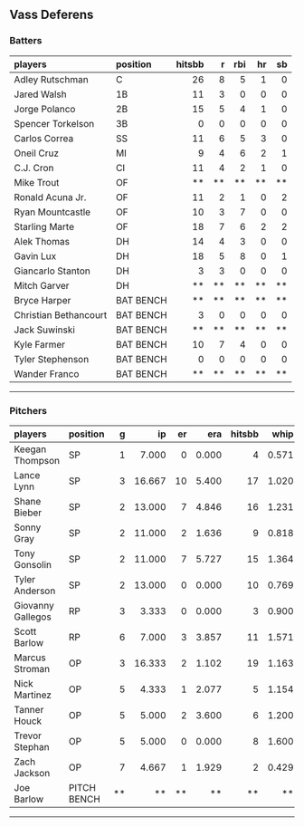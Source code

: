 ## Vass Deferens

### Batters

 
|players               |position  | hitsbb|  r| rbi| hr| sb| 
|:---------------------|:---------|------:|--:|---:|--:|--:| 
|Adley Rutschman       |C         |     26|  8|   5|  1|  0| 
|Jared Walsh           |1B        |     11|  3|   0|  0|  0| 
|Jorge Polanco         |2B        |     15|  5|   4|  1|  0| 
|Spencer Torkelson     |3B        |      0|  0|   0|  0|  0| 
|Carlos Correa         |SS        |     11|  6|   5|  3|  0| 
|Oneil Cruz            |MI        |      9|  4|   6|  2|  1| 
|C.J. Cron             |CI        |     11|  4|   2|  1|  0| 
|Mike Trout            |OF        |     **| **|  **| **| **| 
|Ronald Acuna Jr.      |OF        |     11|  2|   1|  0|  2| 
|Ryan Mountcastle      |OF        |     10|  3|   7|  0|  0| 
|Starling Marte        |OF        |     18|  7|   6|  2|  2| 
|Alek Thomas           |DH        |     14|  4|   3|  0|  0| 
|Gavin Lux             |DH        |     18|  5|   8|  0|  1| 
|Giancarlo Stanton     |DH        |      3|  3|   0|  0|  0| 
|Mitch Garver          |DH        |     **| **|  **| **| **| 
|Bryce Harper          |BAT BENCH |     **| **|  **| **| **| 
|Christian Bethancourt |BAT BENCH |      3|  0|   0|  0|  0| 
|Jack Suwinski         |BAT BENCH |     **| **|  **| **| **| 
|Kyle Farmer           |BAT BENCH |     10|  7|   4|  0|  0| 
|Tyler Stephenson      |BAT BENCH |      0|  0|   0|  0|  0| 
|Wander Franco         |BAT BENCH |     **| **|  **| **| **| 


* * *

### Pitchers

 
|players           |position    |  g|     ip| er|   era| hitsbb|  whip| so|  w| sv| 
|:-----------------|:-----------|--:|------:|--:|-----:|------:|-----:|--:|--:|--:| 
|Keegan Thompson   |SP          |  1|  7.000|  0| 0.000|      4| 0.571|  7|  1|  0| 
|Lance Lynn        |SP          |  3| 16.667| 10| 5.400|     17| 1.020| 20|  0|  0| 
|Shane Bieber      |SP          |  2| 13.000|  7| 4.846|     16| 1.231| 12|  1|  0| 
|Sonny Gray        |SP          |  2| 11.000|  2| 1.636|      9| 0.818| 12|  2|  0| 
|Tony Gonsolin     |SP          |  2| 11.000|  7| 5.727|     15| 1.364| 10|  1|  0| 
|Tyler Anderson    |SP          |  2| 13.000|  0| 0.000|     10| 0.769| 10|  1|  0| 
|Giovanny Gallegos |RP          |  3|  3.333|  0| 0.000|      3| 0.900|  3|  0|  0| 
|Scott Barlow      |RP          |  6|  7.000|  3| 3.857|     11| 1.571|  5|  1|  1| 
|Marcus Stroman    |OP          |  3| 16.333|  2| 1.102|     19| 1.163| 14|  1|  0| 
|Nick Martinez     |OP          |  5|  4.333|  1| 2.077|      5| 1.154|  3|  0|  1| 
|Tanner Houck      |OP          |  5|  5.000|  2| 3.600|      6| 1.200|  3|  0|  1| 
|Trevor Stephan    |OP          |  5|  5.000|  0| 0.000|      8| 1.600|  8|  1|  0| 
|Zach Jackson      |OP          |  7|  4.667|  1| 1.929|      2| 0.429|  6|  0|  1| 
|Joe Barlow        |PITCH BENCH | **|     **| **|    **|     **|    **| **| **| **| 


* * *


